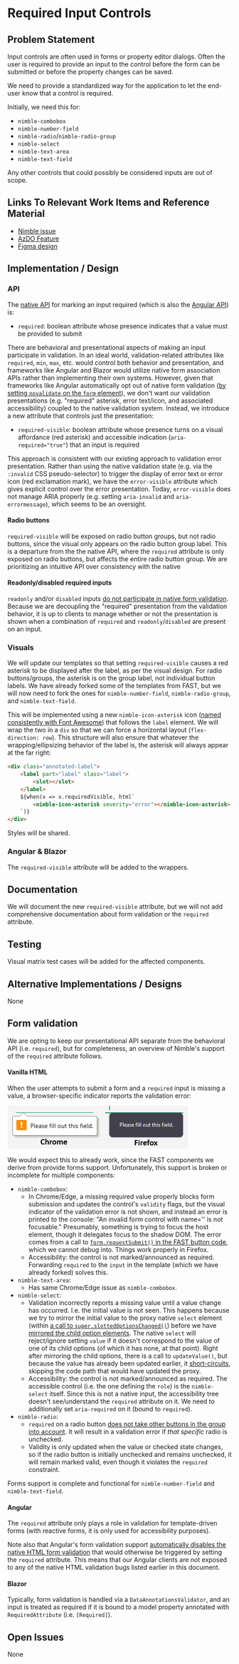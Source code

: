 # Required Input Controls

## Problem Statement

Input controls are often used in forms or property editor dialogs. Often the user is required to provide an input to the control before the form can be submitted or before the property changes can be saved.

We need to provide a standardized way for the application to let the end-user know that a control is required.

Initially, we need this for:
- `nimble-combobox`
- `nimble-number-field`
- `nimble-radio`/`nimble-radio-group`
- `nimble-select`
- `nimble-text-area`
- `nimble-text-field`

Any other controls that could possibly be considered inputs are out of scope.

## Links To Relevant Work Items and Reference Material

- [Nimble issue](https://github.com/ni/nimble/issues/2100)
- [AzDO Feature](https://ni.visualstudio.com/DevCentral/_workitems/edit/2732543)
- [Figma design](https://www.figma.com/design/PO9mFOu5BCl8aJvFchEeuN/Nimble_Components?node-id=1295-47481)

## Implementation / Design

### API

The [native API](https://developer.mozilla.org/en-US/docs/Web/HTML/Attributes/required) for marking an input required (which is also the [Angular API](https://v17.angular.io/guide/form-validation#validating-input-in-template-driven-forms)) is:

- `required`: boolean attribute whose presence indicates that a value must be provided to submit

There are behavioral and presentational aspects of making an input participate in validation. In an ideal world, validation-related attributes like `required`, `min`, `max`, etc. would control both behavior and presentation, and frameworks like Angular and Blazor would utilize native form association APIs rather than implementing their own systems. However, given that frameworks like Angular automatically opt out of native form validation ([by setting `novalidate` on the `form` element](https://v17.angular.io/api/forms/NgForm#native-dom-validation-ui)), we don't want our validation presentations (e.g. "required" asterisk, error text/icon, and associated accessibility) coupled to the native validation system. Instead, we introduce a new attribute that controls just the presentation:

- `required-visible`: boolean attribute whose presence turns on a visual affordance (red asterisk) and accessible indication (`aria-required="true"`) that an input is required

This approach is consistent with our existing approach to validation error presentation. Rather than using the native validation state (e.g. via the `:invalid` CSS pseudo-selector) to trigger the display of error text or error icon (red exclamation mark), we have the `error-visible` attribute which gives explicit control over the error presentation. Today, `error-visible` does not manage ARIA properly (e.g. setting `aria-invalid` and `aria-errormessage`), which seems to be an oversight.

#### Radio buttons
`required-visible` will be exposed on radio button groups, but not radio buttons, since the visual only appears on the radio button group label. This is a departure from the the native API, where the `required` attribute is only exposed on radio buttons, but affects the entire radio button group. We are prioritizing an intuitive API over consistency with the native 

#### Readonly/disabled required inputs

`readonly` and/or `disabled` inputs [do not participate in native form validation](https://developer.mozilla.org/en-US/docs/Web/HTML/Attributes/readonly#attribute_interactions). Because we are decoupling the "required" presentation from the validation behavior, it is up to clients to manage whether or not the presentation is shown when a combination of `required` and `readonly`/`disabled` are present on an input.

### Visuals

We will update our templates so that setting `required-visible` causes a red asterisk to be displayed after the label, as per the visual design. For radio buttons/groups, the asterisk is on the group label, not individual button labels. We have already forked some of the templates from FAST, but we will now need to fork the ones for `nimble-number-field`, `nimble-radio-group`, and `nimble-text-field`. 

This will be implemented using a new `nimble-icon-asterisk` icon ([named consistently with Font Awesome](https://fontawesome.com/icons/asterisk)) that follows the `label` element. We will wrap the two in a `div` so that we can force a horizontal layout (`flex-direction: row`). This structure will also ensure that whatever the wrapping/ellipsizing behavior of the label is, the asterisk will always appear at the far right:

```html
<div class="annotated-label">
    <label part="label" class="label">
        <slot></slot>
    </label>
    ${when(x => x.requiredVisible, html`
        <nimble-icon-asterisk severity="error"></nimble-icon-asterisk>
    `)}
</div>
```

Styles will be shared.


### Angular & Blazor

The `required-visible` attribute will be added to the wrappers.

## Documentation

We will document the new `required-visible` attribute, but we will not add comprehensive documentation about form validation or the `required` attribute.

## Testing

Visual matrix test cases will be added for the affected components.

## Alternative Implementations / Designs

None

## Form validation

We are opting to keep our presentational API separate from the behavioral API (i.e. `required`), but for completeness, an overview of Nimble's support of the `required` attribute follows.

#### Vanilla HTML

When the user attempts to submit a form and a `required` input is missing a value, a browser-specific indicator reports the validation error:

![Missing value indicator](missing-value.png)

We would expect this to already work, since the FAST components we derive from provide forms support. Unfortunately, this support is broken or incomplete for multiple components:

- `nimble-combobox`: 
    - In Chrome/Edge, a missing required value properly blocks form submission and updates the control's `validity` flags, but the visual indicator of the validation error is not shown, and instead an error is printed to the console: "An invalid form control with name='' is not focusable." Presumably, something is trying to focus the host element, though it delegates focus to the shadow DOM. The error comes from a call to [`form.requestSubmit()` in the FAST button code](https://github.com/microsoft/fast/blob/913c27e7e8503de1f7cd50bdbc9388134f52ef5d/packages/web-components/fast-foundation/src/button/button.ts#L221), which we cannot debug into. Things work properly in Firefox.
    - Accessibility: the control is not marked/announced as required. Forwarding `required` to the `input` in the template (which we have already forked) solves this.
- `nimble-text-area`:
    - Has same Chrome/Edge issue as `nimble-combobox`.
- `nimble-select`:
    - Validation incorrectly reports a missing value until a value change has occurred. I.e. the initial value is not seen. This happens because we try to mirror the initial value to the proxy native `select` element (within [a call to `super.slottedOptionsChanged()`](https://github.com/ni/nimble/blob/ddad57c4c97da9504f8146ad48668f290dae5301/packages/nimble-components/src/select/index.ts#L331)) before we have [mirrored the child option elements](https://github.com/ni/nimble/blob/ddad57c4c97da9504f8146ad48668f290dae5301/packages/nimble-components/src/select/index.ts#L346). The native `select` will reject/ignore setting `value` if it doesn't correspond to the value of one of its child options (of which it has none, at that point). Right after mirroring the child options, there is a call to `updateValue()`, but because the value has already been updated earlier, it [short-circuits](https://github.com/ni/nimble/blob/ddad57c4c97da9504f8146ad48668f290dae5301/packages/nimble-components/src/select/index.ts#L268), skipping the code path that would have updated the proxy.
    - Accessibility: the control is not marked/announced as required. The accessible control (i.e. the one defining the `role`) is the `nimble-select` itself. Since this is not a native input, the accessibility tree doesn't see/understand the `required` attribute on it. We need to additionally set `aria-required` on it (bound to `required`).
- `nimble-radio`:
    - `required` on a radio button [does not take other buttons in the group into account](https://github.com/microsoft/fast/issues/6866). It will result in a validation error if _that specific_ radio is unchecked.
    - Validity is only updated when the value or checked state changes, so if the radio button is initially unchecked and remains unchecked, it will remain marked valid, even though it violates the `required` constraint.

Forms support is complete and functional for `nimble-number-field` and `nimble-text-field`.

#### Angular

The `required` attribute only plays a role in validation for template-driven forms (with reactive forms, it is only used for accessibility purposes).

Note also that Angular's form validation support [automatically disables the native HTML form validation](https://v17.angular.io/api/forms/NgForm#native-dom-validation-ui) that would otherwise be triggered by setting the `required` attribute. This means that our Angular clients are not exposed to any of the native HTML validation bugs listed earlier in this document.

#### Blazor

Typically, form validation is handled via a `DataAnnotationsValidator`, and an input is treated as required if it is bound to a model property annotated with `RequiredAttribute` (i.e. `[Required]`).

## Open Issues

None
